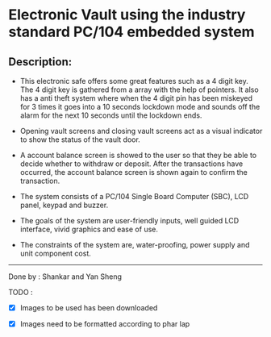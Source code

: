 # Electronic Vault using the industry standard PC/104 embedded system

## Description:

- This electronic safe offers some great features such as a 4 digit key. The 4 digit
  key is gathered from a array with the help of pointers.
  It also has a anti theft system where when the 4 digit pin has been miskeyed for
  3 times it goes into a 10 seconds lockdown mode and sounds off the alarm for
  the next 10 seconds until the lockdown ends.

- Opening vault screens and closing vault screens act as a visual indicator to show
  the status of the vault door.

- A account balance screen is showed to the user so that they be able to decide
  whether to withdraw or deposit. After the transactions have occurred, the
  account balance screen is shown again to confirm the transaction.

- The system consists of a PC/104 Single Board Computer (SBC), LCD panel, keypad and
  buzzer.

- The goals of the system are user-friendly inputs, well guided LCD interface, vivid
  graphics and ease of use.

- The constraints of the system are, water-proofing, power supply and unit
  component cost.

---

Done by :
Shankar and Yan Sheng

TODO :

- [x] Images to be used has been downloaded

- [x] Images need to be formatted according to phar lap
